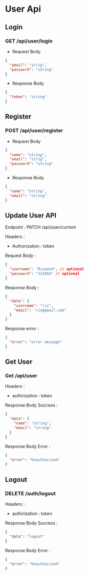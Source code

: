 # User Api

## Login

### GET /api/user/login

- Request Body

```json
{
  "email": "strig",
  "password": "string"
}
```

- Response Body

```json
{
  "token": "string"
}
```

## Register

### POST /api/user/register

- Request Body

```json
{
  "name": "string",
  "email": "strig",
  "password": "string"
}
```

- Response Body

```json
{
  "name": "string",
  "email": "string"
}
```

## Update User API

Endpoint : PATCH /api/user/current

Headers :

- Authorization : token

Request Body :

```json
{
  "username": "Rixwand", // optional
  "password": "123456" // optional
}
```

Response Body :

```json
{
  "data": {
    "username": "riz",
    "email": "rix@gmail.com"
  }
}
```

Response error :

```json
{
  "error": "error message"
}
```

## Get User

### Get /api/user

Headers :

- authirization : token

Response Body Success :

```json
{
  "data": {
    "name": "string",
    "email": "string"
  }
}
```

Response Body Error :

```json
{
  "error": "Unauthorized"
}
```

## Logout

### DELETE /auth/logout

Headers :

- authirization : token

Response Body Success :

```json
{
  "data": "logout"
}
```

Response Body Error :

```json
{
  "error": "Unauthorized"
}
```
